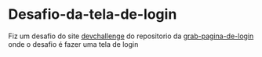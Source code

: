 # Desafio-da-tela-de-login
Fiz um desafio do site [devchallenge](https://www.devchallenge.com.br/) do repositorio da [grab-pagina-de-login](https://github.com/magdielndantas/grab-pagina-de-login) onde o desafio é fazer uma tela de login
